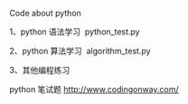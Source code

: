Code about python

1、python 语法学习  python_test.py

2、python 算法学习  algorithm_test.py

3、其他编程练习

python 笔试题
http://www.codingonway.com/
